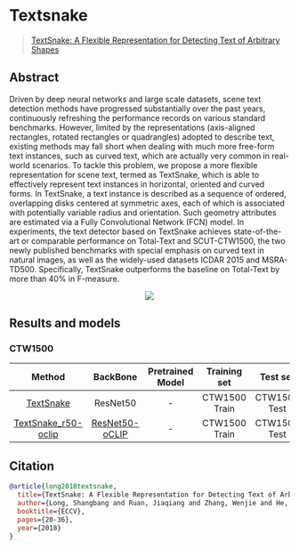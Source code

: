 # Textsnake

> [TextSnake: A Flexible Representation for Detecting Text of Arbitrary Shapes](https://arxiv.org/abs/1807.01544)

<!-- [ALGORITHM] -->

## Abstract

Driven by deep neural networks and large scale datasets, scene text detection methods have progressed substantially over the past years, continuously refreshing the performance records on various standard benchmarks. However, limited by the representations (axis-aligned rectangles, rotated rectangles or quadrangles) adopted to describe text, existing methods may fall short when dealing with much more free-form text instances, such as curved text, which are actually very common in real-world scenarios. To tackle this problem, we propose a more flexible representation for scene text, termed as TextSnake, which is able to effectively represent text instances in horizontal, oriented and curved forms. In TextSnake, a text instance is described as a sequence of ordered, overlapping disks centered at symmetric axes, each of which is associated with potentially variable radius and orientation. Such geometry attributes are estimated via a Fully Convolutional Network (FCN) model. In experiments, the text detector based on TextSnake achieves state-of-the-art or comparable performance on Total-Text and SCUT-CTW1500, the two newly published benchmarks with special emphasis on curved text in natural images, as well as the widely-used datasets ICDAR 2015 and MSRA-TD500. Specifically, TextSnake outperforms the baseline on Total-Text by more than 40% in F-measure.

<div align=center>
<img src="https://user-images.githubusercontent.com/22607038/142795949-2525ead4-865b-4762-baaa-e977cfd6ac66.png"/>
</div>

## Results and models

### CTW1500

|                Method                |                BackBone                | Pretrained Model | Training set  |   Test set   | #epochs | Test size | Precision | Recall | Hmean  |                Download                | Batch Size |
| :----------------------------------: | :------------------------------------: | :--------------: | :-----------: | :----------: | :-----: | :-------: | :-------: | :----: | :----: | :------------------------------------: | :--------: |
| [TextSnake](/configs/textdet/textsnake/textsnake_resnet50_fpn-unet_1200e_ctw1500.py) |                ResNet50                |        -         | CTW1500 Train | CTW1500 Test |  1200   |    736    |  0.8535   | 0.8052 | 0.8286 | [model](https://download.openmmlab.com/mmocr/textdet/textsnake/textsnake_resnet50_fpn-unet_1200e_ctw1500/textsnake_resnet50_fpn-unet_1200e_ctw1500_20220825_221459-c0b6adc4.pth) \| [log](https://download.openmmlab.com/mmocr/textdet/textsnake/textsnake_resnet50_fpn-unet_1200e_ctw1500/20220825_221459.log) |    1xb4    |
| [TextSnake_r50-oclip](/configs/textdet/textsnake/textsnake_resnet50-oclip_fpn-unet_1200e_ctw1500.py) | [ResNet50-oCLIP](https://download.openmmlab.com/mmocr/backbone/resnet50-oclip-7ba0c533.pth) |        -         | CTW1500 Train | CTW1500 Test |  1200   |    736    |  0.8869   | 0.8215 | 0.8529 | [model](https://download.openmmlab.com/mmocr/textdet/textsnake/textsnake_resnet50-oclip_fpn-unet_1200e_ctw1500/textsnake_resnet50-oclip_fpn-unet_1200e_ctw1500_20221101_134814-a216e5b2.pth) \| [log](https://download.openmmlab.com/mmocr/textdet/textsnake/textsnake_resnet50-oclip_fpn-unet_1200e_ctw1500/20221101_134814.log) |    1xb4    |

## Citation

```bibtex
@article{long2018textsnake,
  title={TextSnake: A Flexible Representation for Detecting Text of Arbitrary Shapes},
  author={Long, Shangbang and Ruan, Jiaqiang and Zhang, Wenjie and He, Xin and Wu, Wenhao and Yao, Cong},
  booktitle={ECCV},
  pages={20-36},
  year={2018}
}
```
